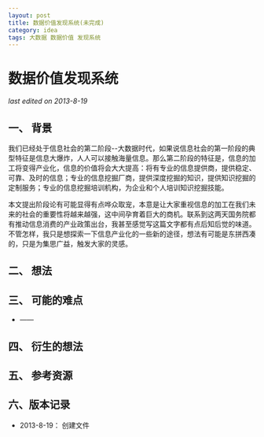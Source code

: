```yaml
---
layout: post
title: 数据价值发现系统(未完成)
category: idea
tags: 大数据 数据价值 发现系统
---
```


数据价值发现系统
===============
_last edited on 2013-8-19_

一、 背景
---------------

我们已经处于信息社会的第二阶段--大数据时代，如果说信息社会的第一阶段的典型特征是信息大爆炸，人人可以接触海量信息。那么第二阶段的特征是，信息的加工将变得产业化，信息的价值将会大大提高：将有专业的信息提供商，提供稳定、可靠、及时的信息；专业的信息挖掘厂商，提供深度挖掘的知识，提供知识挖掘的定制服务；专业的信息挖掘培训机构，为企业和个人培训知识挖掘技能。

本文提出阶段论有可能显得有点哗众取宠，本意是让大家重视信息的加工在我们未来的社会的重要性将越来越强，这中间孕育着巨大的商机。联系到这两天国务院都有推动信息消费的产业政策出台，我甚至感觉写这篇文字都有点后知后觉的味道。不管怎样，我只是想探索一下信息产业化的一些新的途径，想法有可能是东拼西凑的，只是为集思广益，触发大家的灵感。

二、 想法
---------------




三、 可能的难点
---------------

- ——  

四、 衍生的想法
---------------

 

五、 参考资源
---------------

六、版本记录
---------------

- 2013-8-19： 创建文件
